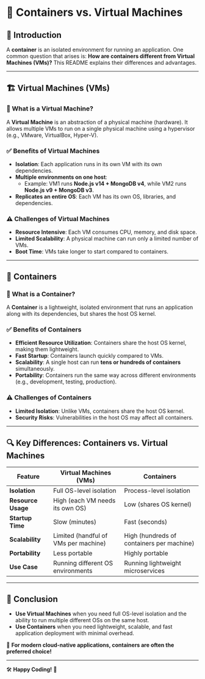 # 🐳 Containers vs. Virtual Machines

## 📌 Introduction
A **container** is an isolated environment for running an application. One common question that arises is: **How are containers different from Virtual Machines (VMs)?** This README explains their differences and advantages.

---

## 🏗️ Virtual Machines (VMs)
### 🔹 What is a Virtual Machine?
A **Virtual Machine** is an abstraction of a physical machine (hardware). It allows multiple VMs to run on a single physical machine using a hypervisor (e.g., VMware, VirtualBox, Hyper-V).

### ✅ Benefits of Virtual Machines
- **Isolation**: Each application runs in its own VM with its own dependencies.
- **Multiple environments on one host**:
  - Example: VM1 runs **Node.js v14 + MongoDB v4**, while VM2 runs **Node.js v9 + MongoDB v3**.
- **Replicates an entire OS**: Each VM has its own OS, libraries, and dependencies.

### ⚠️ Challenges of Virtual Machines
- **Resource Intensive**: Each VM consumes CPU, memory, and disk space.
- **Limited Scalability**: A physical machine can run only a limited number of VMs.
- **Boot Time**: VMs take longer to start compared to containers.

---

## 🐳 Containers
### 🔹 What is a Container?
A **Container** is a lightweight, isolated environment that runs an application along with its dependencies, but shares the host OS kernel.

### ✅ Benefits of Containers
- **Efficient Resource Utilization**: Containers share the host OS kernel, making them lightweight.
- **Fast Startup**: Containers launch quickly compared to VMs.
- **Scalability**: A single host can run **tens or hundreds of containers** simultaneously.
- **Portability**: Containers run the same way across different environments (e.g., development, testing, production).

### ⚠️ Challenges of Containers
- **Limited Isolation**: Unlike VMs, containers share the host OS kernel.
- **Security Risks**: Vulnerabilities in the host OS may affect all containers.

---

## 🔍 Key Differences: Containers vs. Virtual Machines
| Feature           | Virtual Machines (VMs) | Containers |
|------------------|----------------------|-----------|
| **Isolation**   | Full OS-level isolation | Process-level isolation |
| **Resource Usage** | High (each VM needs its own OS) | Low (shares OS kernel) |
| **Startup Time** | Slow (minutes) | Fast (seconds) |
| **Scalability** | Limited (handful of VMs per machine) | High (hundreds of containers per machine) |
| **Portability** | Less portable | Highly portable |
| **Use Case** | Running different OS environments | Running lightweight microservices |

---

## 📌 Conclusion
- **Use Virtual Machines** when you need full OS-level isolation and the ability to run multiple different OSs on the same host.
- **Use Containers** when you need lightweight, scalable, and fast application deployment with minimal overhead.

🚀 **For modern cloud-native applications, containers are often the preferred choice!**

---

🛠️ **Happy Coding!** 🎉

